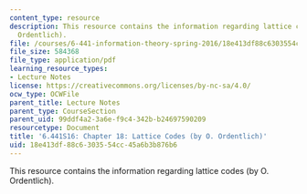 ```yaml
---
content_type: resource
description: This resource contains the information regarding lattice codes (by O.
  Ordentlich).
file: /courses/6-441-information-theory-spring-2016/18e413df88c6303554cc45a6b3b876b6_MIT6_441S16_chapter_18.pdf
file_size: 584368
file_type: application/pdf
learning_resource_types:
- Lecture Notes
license: https://creativecommons.org/licenses/by-nc-sa/4.0/
ocw_type: OCWFile
parent_title: Lecture Notes
parent_type: CourseSection
parent_uid: 99ddf4a2-3a6e-f9c4-342b-b24697590209
resourcetype: Document
title: '6.441S16: Chapter 18: Lattice Codes (by O. Ordentlich)'
uid: 18e413df-88c6-3035-54cc-45a6b3b876b6
---
```

This resource contains the information regarding lattice codes (by O. Ordentlich).